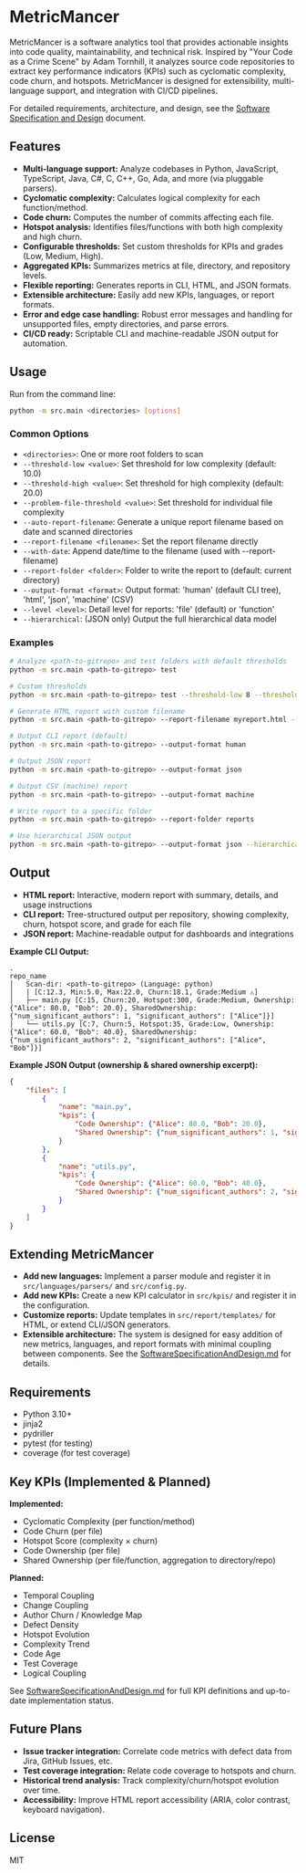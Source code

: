 
# MetricMancer

MetricMancer is a software analytics tool that provides actionable insights into code quality, maintainability, and technical risk. Inspired by "Your Code as a Crime Scene" by Adam Tornhill, it analyzes source code repositories to extract key performance indicators (KPIs) such as cyclomatic complexity, code churn, and hotspots. MetricMancer is designed for extensibility, multi-language support, and integration with CI/CD pipelines.

For detailed requirements, architecture, and design, see the [Software Specification and Design](./SoftwareSpecificationAndDesign.md) document.

## Features

- **Multi-language support:** Analyze codebases in Python, JavaScript, TypeScript, Java, C#, C, C++, Go, Ada, and more (via pluggable parsers).
- **Cyclomatic complexity:** Calculates logical complexity for each function/method.
- **Code churn:** Computes the number of commits affecting each file.
- **Hotspot analysis:** Identifies files/functions with both high complexity and high churn.
- **Configurable thresholds:** Set custom thresholds for KPIs and grades (Low, Medium, High).
- **Aggregated KPIs:** Summarizes metrics at file, directory, and repository levels.
- **Flexible reporting:** Generates reports in CLI, HTML, and JSON formats.
- **Extensible architecture:** Easily add new KPIs, languages, or report formats.
- **Error and edge case handling:** Robust error messages and handling for unsupported files, empty directories, and parse errors.
- **CI/CD ready:** Scriptable CLI and machine-readable JSON output for automation.

## Usage

Run from the command line:

```sh
python -m src.main <directories> [options]
```

### Common Options

- `<directories>`: One or more root folders to scan
- `--threshold-low <value>`: Set threshold for low complexity (default: 10.0)
- `--threshold-high <value>`: Set threshold for high complexity (default: 20.0)
- `--problem-file-threshold <value>`: Set threshold for individual file complexity
- `--auto-report-filename`: Generate a unique report filename based on date and scanned directories
- `--report-filename <filename>`: Set the report filename directly
- `--with-date`: Append date/time to the filename (used with --report-filename)
- `--report-folder <folder>`: Folder to write the report to (default: current directory)
- `--output-format <format>`: Output format: 'human' (default CLI tree), 'html', 'json', 'machine' (CSV)
- `--level <level>`: Detail level for reports: 'file' (default) or 'function'
- `--hierarchical`: (JSON only) Output the full hierarchical data model

### Examples

```sh
# Analyze <path-to-gitrepo> and test folders with default thresholds
python -m src.main <path-to-gitrepo> test

# Custom thresholds
python -m src.main <path-to-gitrepo> test --threshold-low 8 --threshold-high 15

# Generate HTML report with custom filename
python -m src.main <path-to-gitrepo> --report-filename myreport.html --output-format html

# Output CLI report (default)
python -m src.main <path-to-gitrepo> --output-format human

# Output JSON report
python -m src.main <path-to-gitrepo> --output-format json

# Output CSV (machine) report
python -m src.main <path-to-gitrepo> --output-format machine

# Write report to a specific folder
python -m src.main <path-to-gitrepo> --report-folder reports

# Use hierarchical JSON output
python -m src.main <path-to-gitrepo> --output-format json --hierarchical
```

## Output

- **HTML report:** Interactive, modern report with summary, details, and usage instructions
- **CLI report:** Tree-structured output per repository, showing complexity, churn, hotspot score, and grade for each file
- **JSON report:** Machine-readable output for dashboards and integrations

**Example CLI Output:**

```text
.
repo_name
│   Scan-dir: <path-to-gitrepo> (Language: python)
│   | [C:12.3, Min:5.0, Max:22.0, Churn:18.1, Grade:Medium ⚠️]
│   ├── main.py [C:15, Churn:20, Hotspot:300, Grade:Medium, Ownership: {"Alice": 80.0, "Bob": 20.0}, SharedOwnership: {"num_significant_authors": 1, "significant_authors": ["Alice"]}]
│   └── utils.py [C:7, Churn:5, Hotspot:35, Grade:Low, Ownership: {"Alice": 60.0, "Bob": 40.0}, SharedOwnership: {"num_significant_authors": 2, "significant_authors": ["Alice", "Bob"]}]
```

**Example JSON Output (ownership & shared ownership excerpt):**

```json
{
	"files": [
		{
			"name": "main.py",
			"kpis": {
				"Code Ownership": {"Alice": 80.0, "Bob": 20.0},
				"Shared Ownership": {"num_significant_authors": 1, "significant_authors": ["Alice"]}
			}
		},
		{
			"name": "utils.py",
			"kpis": {
				"Code Ownership": {"Alice": 60.0, "Bob": 40.0},
				"Shared Ownership": {"num_significant_authors": 2, "significant_authors": ["Alice", "Bob"]}
			}
		}
	]
}
```

## Extending MetricMancer

- **Add new languages:** Implement a parser module and register it in `src/languages/parsers/` and `src/config.py`.
- **Add new KPIs:** Create a new KPI calculator in `src/kpis/` and register it in the configuration.
- **Customize reports:** Update templates in `src/report/templates/` for HTML, or extend CLI/JSON generators.
- **Extensible architecture:** The system is designed for easy addition of new metrics, languages, and report formats with minimal coupling between components. See the [SoftwareSpecificationAndDesign.md](./SoftwareSpecificationAndDesign.md) for details.

## Requirements

- Python 3.10+
- jinja2
- pydriller
- pytest (for testing)
- coverage (for test coverage)

## Key KPIs (Implemented & Planned)

**Implemented:**
- Cyclomatic Complexity (per function/method)
- Code Churn (per file)
- Hotspot Score (complexity × churn)
- Code Ownership (per file)
- Shared Ownership (per file/function, aggregation to directory/repo)

**Planned:**
- Temporal Coupling
- Change Coupling
- Author Churn / Knowledge Map
- Defect Density
- Hotspot Evolution
- Complexity Trend
- Code Age
- Test Coverage
- Logical Coupling

See [SoftwareSpecificationAndDesign.md](./SoftwareSpecificationAndDesign.md) for full KPI definitions and up-to-date implementation status.

## Future Plans

- **Issue tracker integration:** Correlate code metrics with defect data from Jira, GitHub Issues, etc.
- **Test coverage integration:** Relate code coverage to hotspots and churn.
- **Historical trend analysis:** Track complexity/churn/hotspot evolution over time.
- **Accessibility:** Improve HTML report accessibility (ARIA, color contrast, keyboard navigation).

## License

MIT
